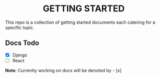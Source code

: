 <h1 align="center">GETTING STARTED</h1>

This repo is a collection of getting started documents each catering for a specific topic.

## Docs Todo

- [x] Django
- [ ] React

**Note**: Currently working on docs will be denoted by - [x]
